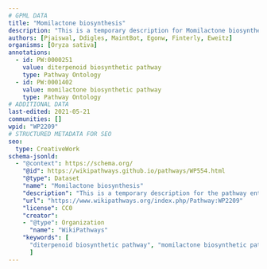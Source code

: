 ```yaml
---
# GPML DATA
title: "Momilactone biosynthesis"
description: "This is a temporary description for Momilactone biosynthesis"
authors: [Pjaiswal, Ddigles, MaintBot, Egonw, Finterly, Eweitz]
organisms: [Oryza sativa]
annotations:
  - id: PW:0000251
    value: diterpenoid biosynthetic pathway
    type: Pathway Ontology
  - id: PW:0001402
    value: momilactone biosynthetic pathway
    type: Pathway Ontology
# ADDITIONAL DATA
last-edited: 2021-05-21
communities: []
wpid: "WP2209"
# STRUCTURED METADATA FOR SEO
seo:
  type: CreativeWork
schema-jsonld:
  - "@context": https://schema.org/
    "@id": https://wikipathways.github.io/pathways/WP554.html
    "@type": Dataset
    "name": "Momilactone biosynthesis"
    "description": "This is a temporary description for the pathway entitled: Momilactone biosynthesis"
    "url": "https://www.wikipathways.org/index.php/Pathway:WP2209"
    "license": CC0
    "creator":
    - "@type": Organization
      "name": "WikiPathways"
    "keywords": [
      "diterpenoid biosynthetic pathway", "momilactone biosynthetic pathway",
      ]
---
```

